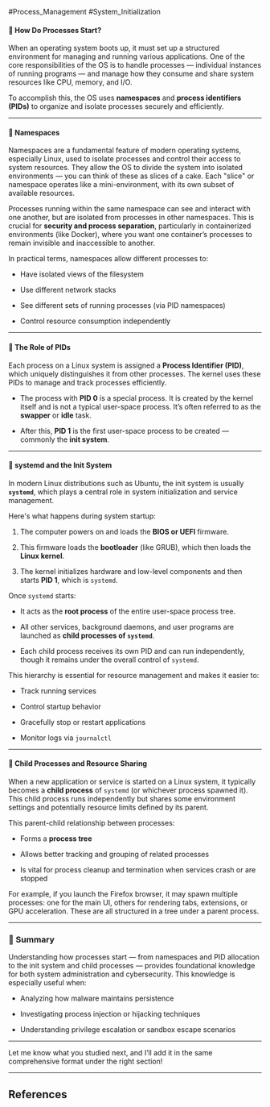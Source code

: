 
#Process_Management #System_Initialization

#### 🔹 How Do Processes Start?

When an operating system boots up, it must set up a structured environment for managing and running various applications. One of the core responsibilities of the OS is to handle processes — individual instances of running programs — and manage how they consume and share system resources like CPU, memory, and I/O.

To accomplish this, the OS uses **namespaces** and **process identifiers (PIDs)** to organize and isolate processes securely and efficiently.

---

#### 🔸 Namespaces

Namespaces are a fundamental feature of modern operating systems, especially Linux, used to isolate processes and control their access to system resources. They allow the OS to divide the system into isolated environments — you can think of these as slices of a cake. Each "slice" or namespace operates like a mini-environment, with its own subset of available resources.

Processes running within the same namespace can see and interact with one another, but are isolated from processes in other namespaces. This is crucial for **security and process separation**, particularly in containerized environments (like Docker), where you want one container’s processes to remain invisible and inaccessible to another.

In practical terms, namespaces allow different processes to:

- Have isolated views of the filesystem
    
- Use different network stacks
    
- See different sets of running processes (via PID namespaces)
    
- Control resource consumption independently
    

---

#### 🔸 The Role of PIDs

Each process on a Linux system is assigned a **Process Identifier (PID)**, which uniquely distinguishes it from other processes. The kernel uses these PIDs to manage and track processes efficiently.

- The process with **PID 0** is a special process. It is created by the kernel itself and is not a typical user-space process. It’s often referred to as the **swapper** or **idle** task.
    
- After this, **PID 1** is the first user-space process to be created — commonly the **init system**.
    

---

#### 🔸 systemd and the Init System

In modern Linux distributions such as Ubuntu, the init system is usually **`systemd`**, which plays a central role in system initialization and service management.

Here's what happens during system startup:

1. The computer powers on and loads the **BIOS or UEFI** firmware.
    
2. This firmware loads the **bootloader** (like GRUB), which then loads the **Linux kernel**.
    
3. The kernel initializes hardware and low-level components and then starts **PID 1**, which is `systemd`.
    

Once `systemd` starts:

- It acts as the **root process** of the entire user-space process tree.
    
- All other services, background daemons, and user programs are launched as **child processes of `systemd`**.
    
- Each child process receives its own PID and can run independently, though it remains under the overall control of `systemd`.
    

This hierarchy is essential for resource management and makes it easier to:

- Track running services
    
- Control startup behavior
    
- Gracefully stop or restart applications
    
- Monitor logs via `journalctl`
    

---

#### 🔸 Child Processes and Resource Sharing

When a new application or service is started on a Linux system, it typically becomes a **child process** of `systemd` (or whichever process spawned it). This child process runs independently but shares some environment settings and potentially resource limits defined by its parent.

This parent-child relationship between processes:

- Forms a **process tree**
    
- Allows better tracking and grouping of related processes
    
- Is vital for process cleanup and termination when services crash or are stopped
    

For example, if you launch the Firefox browser, it may spawn multiple processes: one for the main UI, others for rendering tabs, extensions, or GPU acceleration. These are all structured in a tree under a parent process.

---

### 📝 Summary

Understanding how processes start — from namespaces and PID allocation to the init system and child processes — provides foundational knowledge for both system administration and cybersecurity. This knowledge is especially useful when:

- Analyzing how malware maintains persistence
    
- Investigating process injection or hijacking techniques
    
- Understanding privilege escalation or sandbox escape scenarios
    

---

Let me know what you studied next, and I’ll add it in the same comprehensive format under the right section!

---

## References